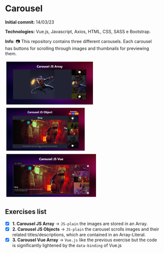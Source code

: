 # Carousel
**Initial commit:** 14/03/23

**Technologies:** Vue.js, Javascript, Axios, HTML, CSS, SASS e Bootstrap.

**Info**: :camera: This repository contains three different carousels. Each carousel has buttons for scrolling through images and thumbnails for previewing them.

<div>
  <img src="./1-carousel-js-array/assets/img/screencapture.png" height="140px" style="margin: 4px;"/>
  <img src="./2-carousel-js-objects/assets/img/screencapture.png" height="140px" style="margin: 4px;"/> 
  <img src="./3-carousel-vue/assets/img/screencapture.png" height="140px" style="margin: 4px;"/>
</div>
 
## Exercises list
- [x] **1. Carousel JS Array** &rarr; `JS-plain` the images are stored in an Array.
- [x] **2. Carousel JS Objects** &rarr; `JS-plain` the carousel scrolls images and their related titles/descriptions, which are contained in an Array-Literal.
- [x] **3. Carousel Vue Array** &rarr; `Vue.js` like the previous exercise but the code is significantly lightened by the `data-binding` of Vue.js
